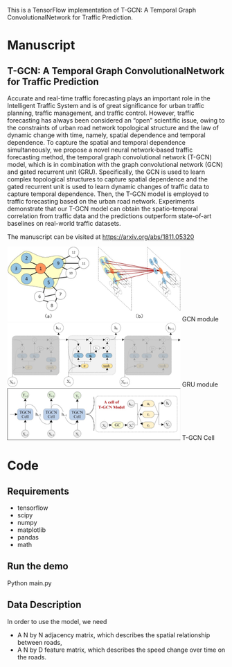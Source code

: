 This is a TensorFlow implementation of T-GCN: A Temporal Graph ConvolutionalNetwork for Traffic Prediction.


# Manuscript
## T-GCN: A Temporal Graph ConvolutionalNetwork for Traffic Prediction

Accurate and real-time traffic forecasting plays an important role in the Intelligent Traffic System and is of great significance for urban traffic planning, traffic management, and traffic control. However, traffic forecasting has always been considered an “open” scientific issue, owing to the constraints of urban road network topological structure and the law of dynamic change with time, namely, spatial dependence and temporal dependence. To capture the spatial and temporal dependence simultaneously, we propose a novel neural network-based traffic forecasting method, the temporal graph convolutional network (T-GCN) model, which is in combination with the graph convolutional network (GCN) and gated recurrent unit (GRU). Specifically, the GCN is used to learn complex topological structures to capture spatial dependence and the gated recurrent unit is used to learn dynamic changes of traffic data to capture temporal dependence. Then, the T-GCN model is employed to traffic forecasting based on the urban road network. Experiments demonstrate that our T-GCN model can obtain the spatio-temporal correlation from traffic data and the predictions outperform state-of-art baselines on real-world traffic datasets.

The manuscript can be visited at https://arxiv.org/abs/1811.05320

<img src="pics/gcn.png" width="400px" hight="400px" />
GCN module
<img src="pics/arc.png" width="400px" hight="400px" />
GRU module
<img src="pics/Cell.png" width="400px" hight="400px" />
T-GCN Cell


# Code
## Requirements
* tensorflow
* scipy
* numpy
* matplotlib
* pandas
* math

## Run the demo
Python main.py

## Data Description
In order to use the model, we need
* A N by N adjacency matrix, which describes the spatial relationship between roads, 
* A N by D feature matrix, which describes the speed change over time on the roads.



